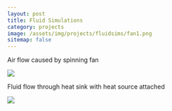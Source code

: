 ```yaml
---
layout: post
title: Fluid Simulations
category: projects
image: /assets/img/projects/fluidsims/fan1.png
sitemap: false
---
```


Air flow caused by spinning fan

![](/assets/img/fluidsims/fan1.png)

Fluid flow through heat sink with heat source attached 

![](/assets/img/fluidsims/heat_source.gif)